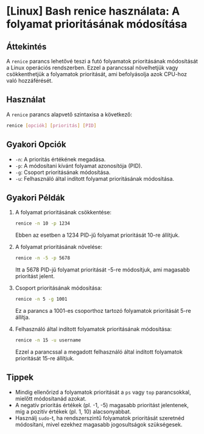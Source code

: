 # [Linux] Bash renice használata: A folyamat prioritásának módosítása

## Áttekintés
A `renice` parancs lehetővé teszi a futó folyamatok prioritásának módosítását a Linux operációs rendszerben. Ezzel a parancssal növelhetjük vagy csökkenthetjük a folyamatok prioritását, ami befolyásolja azok CPU-hoz való hozzáférését.

## Használat
A `renice` parancs alapvető szintaxisa a következő:

```bash
renice [opciók] [prioritás] [PID]
```

## Gyakori Opciók
- `-n`: A prioritás értékének megadása.
- `-p`: A módosítani kívánt folyamat azonosítója (PID).
- `-g`: Csoport prioritásának módosítása.
- `-u`: Felhasználó által indított folyamat prioritásának módosítása.

## Gyakori Példák
1. A folyamat prioritásának csökkentése:
   ```bash
   renice -n 10 -p 1234
   ```
   Ebben az esetben a 1234 PID-jű folyamat prioritását 10-re állítjuk.

2. A folyamat prioritásának növelése:
   ```bash
   renice -n -5 -p 5678
   ```
   Itt a 5678 PID-jű folyamat prioritását -5-re módosítjuk, ami magasabb prioritást jelent.

3. Csoport prioritásának módosítása:
   ```bash
   renice -n 5 -g 1001
   ```
   Ez a parancs a 1001-es csoporthoz tartozó folyamatok prioritását 5-re állítja.

4. Felhasználó által indított folyamatok prioritásának módosítása:
   ```bash
   renice -n 15 -u username
   ```
   Ezzel a parancssal a megadott felhasználó által indított folyamatok prioritását 15-re állítjuk.

## Tippek
- Mindig ellenőrizd a folyamatok prioritását a `ps` vagy `top` parancsokkal, mielőtt módosítanád azokat.
- A negatív prioritás értékek (pl. -1, -5) magasabb prioritást jelentenek, míg a pozitív értékek (pl. 1, 10) alacsonyabbat.
- Használj `sudo`-t, ha rendszerszintű folyamatok prioritását szeretnéd módosítani, mivel ezekhez magasabb jogosultságok szükségesek.